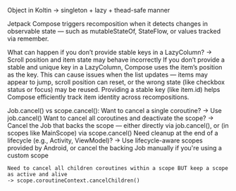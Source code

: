 Object in Koltin
-> singleton + lazy + thead-safe manner


Jetpack Compose triggers recomposition when it detects changes in observable state — such as mutableStateOf, StateFlow, or values 
	tracked via remember.

What can happen if you don’t provide stable keys in a LazyColumn?
-> Scroll position and item state may behave incorrectly
	If you don’t provide a stable and unique key in a LazyColumn, Compose uses the item’s position as the key.
	This can cause issues when the list updates — items may appear to jump, scroll position can reset, or the wrong state 
		(like checkbox status or focus) may be reused.
	Providing a stable key (like item.id) helps Compose efficiently track item identity across recompositions.


Job.cancel() vs scope.cancel():
	Want to cancel a single coroutine? → Use job.cancel()
	Want to cancel all coroutines and deactivate the scope?
		→ Cancel the Job that backs the scope — either directly via job.cancel(), or (in scopes like MainScope) via scope.cancel()
	Need cleanup at the end of a lifecycle (e.g., Activity, ViewModel)?
→ Use lifecycle-aware scopes provided by Android, or cancel the backing Job manually if you're using a custom scope

	Need to cancel all children coroutines within a scope BUT keep a scope as active and alive
	-> scope.coroutineContext.cancelChildren()
